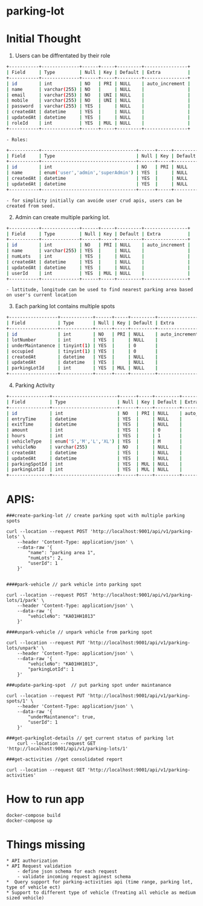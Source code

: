 # parking-lot
 
# Initial Thought
1. Users can be diffrentated by their role
```sh
+-----------+--------------+------+-----+---------+----------------+
| Field     | Type         | Null | Key | Default | Extra          |
+-----------+--------------+------+-----+---------+----------------+
| id        | int          | NO   | PRI | NULL    | auto_increment |
| name      | varchar(255) | NO   |     | NULL    |                |
| email     | varchar(255) | NO   | UNI | NULL    |                |
| mobile    | varchar(255) | NO   | UNI | NULL    |                |
| password  | varchar(255) | YES  |     | NULL    |                |
| createdAt | datetime     | YES  |     | NULL    |                |
| updatedAt | datetime     | YES  |     | NULL    |                |
| roleId    | int          | YES  | MUL | NULL    |                |
+-----------+--------------+------+-----+---------+----------------+
```
    - Roles:
```sh
+-----------+-----------------------------------+------+-----+---------+----------------+
| Field     | Type                              | Null | Key | Default | Extra          |
+-----------+-----------------------------------+------+-----+---------+----------------+
| id        | int                               | NO   | PRI | NULL    | auto_increment |
| name      | enum('user','admin','superAdmin') | YES  |     | NULL    |                |
| createdAt | datetime                          | YES  |     | NULL    |                |
| updatedAt | datetime                          | YES  |     | NULL    |                |
+-----------+-----------------------------------+------+-----+---------+----------------+
```
    - for simplicty initially can avoide user crud apis, users can be created from seed.

2. Admin can create multiple parking lot.
```sh
+-----------+--------------+------+-----+---------+----------------+
| Field     | Type         | Null | Key | Default | Extra          |
+-----------+--------------+------+-----+---------+----------------+
| id        | int          | NO   | PRI | NULL    | auto_increment |
| name      | varchar(255) | YES  |     | NULL    |                |
| numLots   | int          | YES  |     | NULL    |                |
| createdAt | datetime     | YES  |     | NULL    |                |
| updatedAt | datetime     | YES  |     | NULL    |                |
| userId    | int          | YES  | MUL | NULL    |                |
+-----------+--------------+------+-----+---------+----------------+
```

    - lattitude, longitude can be used to find nearest parking area based on user's current location

3. Each parking lot contains multiple spots
```sh
+------------------+------------+------+-----+---------+----------------+
| Field            | Type       | Null | Key | Default | Extra          |
+------------------+------------+------+-----+---------+----------------+
| id               | int        | NO   | PRI | NULL    | auto_increment |
| lotNumber        | int        | YES  |     | NULL    |                |
| underMaintanence | tinyint(1) | YES  |     | 0       |                |
| occupied         | tinyint(1) | YES  |     | 0       |                |
| createdAt        | datetime   | YES  |     | NULL    |                |
| updatedAt        | datetime   | YES  |     | NULL    |                |
| parkingLotId     | int        | YES  | MUL | NULL    |                |
+------------------+------------+------+-----+---------+----------------+
```

4. Parking Activity 
```sh
+---------------+------------------------+------+-----+---------+----------------+
| Field         | Type                   | Null | Key | Default | Extra          |
+---------------+------------------------+------+-----+---------+----------------+
| id            | int                    | NO   | PRI | NULL    | auto_increment |
| entryTime     | datetime               | YES  |     | NULL    |                |
| exitTime      | datetime               | YES  |     | NULL    |                |
| amount        | int                    | YES  |     | 0       |                |
| hours         | int                    | YES  |     | 1       |                |
| vehicleType   | enum('S','M','L','XL') | YES  |     | M       |                |
| vehicleNo     | varchar(255)           | NO   |     | NULL    |                |
| createdAt     | datetime               | YES  |     | NULL    |                |
| updatedAt     | datetime               | YES  |     | NULL    |                |
| parkingSpotId | int                    | YES  | MUL | NULL    |                |
| parkingLotId  | int                    | YES  | MUL | NULL    |                |
+---------------+------------------------+------+-----+---------+----------------+
```
    
    
# APIS:
    ###create-parking-lot // create parking spot with multiple parking spots
    
    curl --location --request POST 'http://localhost:9001/api/v1/parking-lots' \
        --header 'Content-Type: application/json' \
        --data-raw '{
            "name": "parking area 1",
            "numLots": 2,
            "userId": 1
        }'

    
    ####park-vehicle // park vehicle into parking spot

    curl --location --request POST 'http://localhost:9001/api/v1/parking-lots/1/park' \
        --header 'Content-Type: application/json' \
        --data-raw '{
            "vehicleNo": "KA01HH1013"
        }'

    ####unpark-vehicle // unpark vehicle from parking spot

    curl --location --request PUT 'http://localhost:9001/api/v1/parking-lots/unpark' \
        --header 'Content-Type: application/json' \
        --data-raw '{
            "vehicleNo": "KA01HH1013",
            "parkingLotId": 1
        }'

    ###update-parking-spot  // put parking spot under maintanance 

    curl --location --request PUT 'http://localhost:9001/api/v1/parking-spots/1' \
        --header 'Content-Type: application/json' \
        --data-raw '{
            "underMaintanence": true,
            "userId": 1
        }'  
    
    ###get-parkinglot-details // get current status of parking lot
        curl --location --request GET 'http://localhost:9001/api/v1/parking-lots/1'

    ###get-activities //get consolidated report

    curl --location --request GET 'http://localhost:9001/api/v1/parking-activities'

# How to run app
    docker-compose build
    docker-compose up


# Things missing
    * API authorization
    * API Request validation
        - define json schema for each request 
        - validate incoming request aginest schema
    *  Query support for parking-activities api (time range, parking lot, type of vehicle ect)
    * Support to different type of vehicle (Treating all vehicle as medium sized vehicle)
